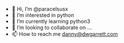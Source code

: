 - 👋 Hi, I’m @paracelsusx
- 👀 I’m interested in python
- 🌱 I’m currently learning python3
- 💞️ I’m looking to collaborate on ...
- 📫 How to reach me danny@dwgarrett.com

<!---
paracelsusx/paracelsusx is a ✨ special ✨ repository because its `README.md` (this file) appears on your GitHub profile.
You can click the Preview link to take a look at your changes.
--->
